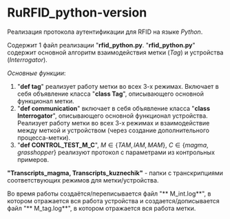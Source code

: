 # RuRFID_python-version

Реализация протокола аутентификации для RFID на языке *Python*.

Содержит 1 файл реализации "**rfid_python.py**.
"**rfid_python.py**" содержит основной алгоритм взаимодействия метки (*Tag*) и устройства (*Interrogator*).

*Основные функции*:
1. "**def tag**" реализует работу метки во всех 3-х режимах. Включает в себя объявление класса "**class Tag**", описывающего основной функционал метки.
2. "**def communication**" включает в себя объявление класса "**class Interrogator**", описывающего основной функционал устройства. Реализует работу метки во всех 3-х режимах и взаимодействие между меткой и устройством (через создание дополнительного процесса-метки). 
3. "**def CONTROL_TEST_M_C**", $M \in \{ TAM, IAM, MAM\}$, $C \in \{ magma, grasshopper\}$ реализуют протокол с параметрами из контрольных примеров.

**"Transcripts_magma, Transcripts_kuznechik"** - папки с транскрипциями соответствующих режимов для метки/устройства. 

Во время работы создаётся/переписывается файл "** M_int.log**", в котором отражается вся работа устройства и создается/дописывается файл "** M_tag.log**", в котором отражается вся работа метки.

